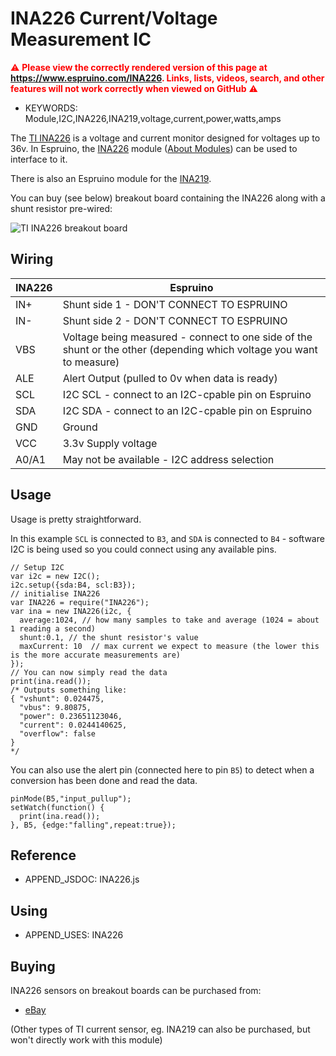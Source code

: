 <!--- Copyright (c) 2017 SunElectrum. See the file LICENSE for copying permission. -->
INA226 Current/Voltage Measurement IC
=====================================

<span style="color:red">:warning: **Please view the correctly rendered version of this page at https://www.espruino.com/INA226. Links, lists, videos, search, and other features will not work correctly when viewed on GitHub** :warning:</span>

* KEYWORDS: Module,I2C,INA226,INA219,voltage,current,power,watts,amps

The [TI INA226](http://www.ti.com/product/INA226) is a voltage and current
monitor designed for voltages up to 36v. In Espruino, the [INA226](/modules/INA226.js) module ([About Modules](/Modules)) can be used to interface to it.

There is also an Espruino module for the [INA219](/INA219).

You can buy (see below) breakout board containing the INA226
along with a shunt resistor pre-wired:

![TI INA226 breakout board](INA226.jpg)


Wiring
------
| INA226 | Espruino |
|--------|----------|
| IN+ | Shunt side 1 - DON'T CONNECT TO ESPRUINO |
| IN- | Shunt side 2 - DON'T CONNECT TO ESPRUINO |
| VBS | Voltage being measured - connect to one side of the shunt or the other (depending which voltage you want to measure) |
| ALE | Alert Output (pulled to 0v when data is ready) |
| SCL | I2C SCL - connect to an I2C-cpable pin on Espruino |
| SDA | I2C SDA - connect to an I2C-cpable pin on Espruino |
| GND | Ground |
| VCC | 3.3v Supply voltage |
| A0/A1 | May not be available - I2C address selection |


Usage
-----

Usage is pretty straightforward.

In this example `SCL` is connected to `B3`, and `SDA` is connected to `B4` - software I2C
is being used so you could connect using any available pins.

```
// Setup I2C
var i2c = new I2C();
i2c.setup({sda:B4, scl:B3});
// initialise INA226
var INA226 = require("INA226");
var ina = new INA226(i2c, {
  average:1024, // how many samples to take and average (1024 = about 1 reading a second)
  shunt:0.1, // the shunt resistor's value
  maxCurrent: 10  // max current we expect to measure (the lower this is the more accurate measurements are)
});
// You can now simply read the data
print(ina.read());
/* Outputs something like:
{ "vshunt": 0.024475,
  "vbus": 9.80875,
  "power": 0.23651123046,
  "current": 0.0244140625,
  "overflow": false
}
*/
```

You can also use the alert pin (connected here to pin `B5`) to
detect when a conversion has been done and read the data.

```
pinMode(B5,"input_pullup");
setWatch(function() {
  print(ina.read());
}, B5, {edge:"falling",repeat:true});
```

Reference
---------

* APPEND_JSDOC: INA226.js

Using
-----

* APPEND_USES: INA226

Buying
-----

INA226 sensors on breakout boards can be purchased from:

* [eBay](http://www.ebay.com/sch/i.html?_nkw=INA226)

(Other types of TI current sensor, eg. INA219 can also be purchased, but won't directly work with this module)



